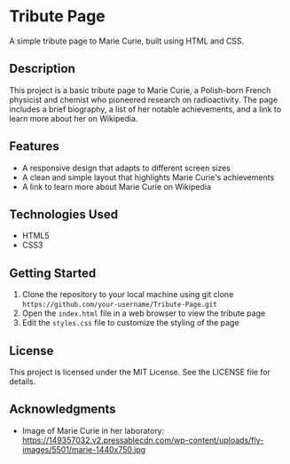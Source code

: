 **Tribute Page**
=====================

A simple tribute page to Marie Curie, built using HTML and CSS.

**Description**
------------

This project is a basic tribute page to Marie Curie, a Polish-born French physicist and chemist who pioneered research on radioactivity. The page includes a brief biography, a list of her notable achievements, and a link to learn more about her on Wikipedia.

**Features**
------------

* A responsive design that adapts to different screen sizes
* A clean and simple layout that highlights Marie Curie's achievements
* A link to learn more about Marie Curie on Wikipedia

**Technologies Used**
--------------------

* HTML5
* CSS3

**Getting Started**
------------

1. Clone the repository to your local machine using git clone `https://github.com/your-username/Tribute-Page.git`
2. Open the `index.html` file in a web browser to view the tribute page
3. Edit the `styles.css` file to customize the styling of the page

**License**
---------

This project is licensed under the MIT License. See the LICENSE file for details.

**Acknowledgments**
----------------

* Image of Marie Curie in her laboratory: https://149357032.v2.pressablecdn.com/wp-content/uploads/fly-images/5501/marie-1440x750.jpg